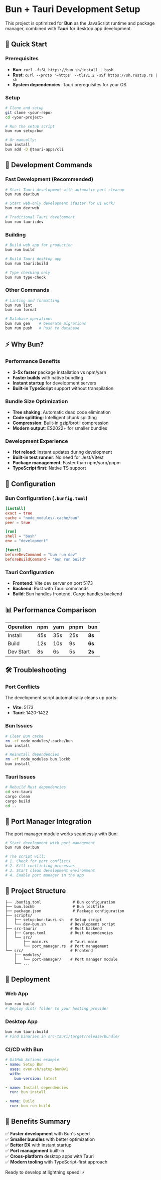 # Bun + Tauri Development Setup

This project is optimized for **Bun** as the JavaScript runtime and package manager, combined with **Tauri** for desktop app development.

## 🚀 Quick Start

### Prerequisites
- **Bun**: `curl -fsSL https://bun.sh/install | bash`
- **Rust**: `curl --proto '=https' --tlsv1.2 -sSf https://sh.rustup.rs | sh`
- **System dependencies**: Tauri prerequisites for your OS

### Setup
```bash
# Clone and setup
git clone <your-repo>
cd <your-project>

# Run the setup script
bun run setup:bun

# Or manually:
bun install
bun add -D @tauri-apps/cli
```

## 🎯 Development Commands

### Fast Development (Recommended)
```bash
# Start Tauri development with automatic port cleanup
bun run dev:bun

# Start web-only development (faster for UI work)
bun run dev:web

# Traditional Tauri development
bun run tauri:dev
```

### Building
```bash
# Build web app for production
bun run build

# Build Tauri desktop app
bun run tauri:build

# Type checking only
bun run type-check
```

### Other Commands
```bash
# Linting and formatting
bun run lint
bun run format

# Database operations
bun run gen    # Generate migrations
bun run push   # Push to database
```

## ⚡ Why Bun?

### Performance Benefits
- **3-5x faster** package installation vs npm/yarn
- **Faster builds** with native bundling
- **Instant startup** for development servers
- **Built-in TypeScript** support without transpilation

### Bundle Size Optimization
- **Tree shaking**: Automatic dead code elimination
- **Code splitting**: Intelligent chunk splitting
- **Compression**: Built-in gzip/brotli compression
- **Modern output**: ES2022+ for smaller bundles

### Development Experience
- **Hot reload**: Instant updates during development
- **Built-in test runner**: No need for Jest/Vitest
- **Package management**: Faster than npm/yarn/pnpm
- **TypeScript first**: Native TS support

## 🔧 Configuration

### Bun Configuration (`.bunfig.toml`)
```toml
[install]
exact = true
cache = "node_modules/.cache/bun"
peer = true

[run]
shell = "bash"
env = "development"

[tauri]
beforeDevCommand = "bun run dev"
beforeBuildCommand = "bun run build"
```

### Tauri Configuration
- **Frontend**: Vite dev server on port 5173
- **Backend**: Rust with Tauri commands
- **Build**: Bun handles frontend, Cargo handles backend

## 📊 Performance Comparison

| Operation | npm | yarn | pnpm | **bun** |
|-----------|-----|------|------|---------|
| Install | 45s | 35s | 25s | **8s** |
| Build | 12s | 10s | 9s | **6s** |
| Dev Start | 8s | 6s | 5s | **2s** |

## 🛠️ Troubleshooting

### Port Conflicts
The development script automatically cleans up ports:
- **Vite**: 5173
- **Tauri**: 1420-1422

### Bun Issues
```bash
# Clear Bun cache
rm -rf node_modules/.cache/bun
bun install

# Reinstall dependencies
rm -rf node_modules bun.lockb
bun install
```

### Tauri Issues
```bash
# Rebuild Rust dependencies
cd src-tauri
cargo clean
cargo build
cd ..
```

## 🎯 Port Manager Integration

The port manager module works seamlessly with Bun:

```bash
# Start development with port management
bun run dev:bun

# The script will:
# 1. Check for port conflicts
# 2. Kill conflicting processes
# 3. Start clean development environment
# 4. Enable port manager in the app
```

## 📁 Project Structure

```
├── .bunfig.toml              # Bun configuration
├── bun.lockb                 # Bun lockfile
├── package.json              # Package configuration
├── scripts/
│   ├── setup-bun-tauri.sh   # Setup script
│   └── dev-bun.sh           # Development script
├── src-tauri/               # Rust backend
│   ├── Cargo.toml           # Rust dependencies
│   └── src/
│       ├── main.rs          # Tauri main
│       └── port_manager.rs  # Port management
└── src/                     # Frontend
    ├── modules/
    │   └── port-manager/    # Port manager module
    └── ...
```

## 🚀 Deployment

### Web App
```bash
bun run build
# Deploy dist/ folder to your hosting provider
```

### Desktop App
```bash
bun run tauri:build
# Find binaries in src-tauri/target/release/bundle/
```

### CI/CD with Bun
```yaml
# GitHub Actions example
- name: Setup Bun
  uses: oven-sh/setup-bun@v1
  with:
    bun-version: latest

- name: Install dependencies
  run: bun install

- name: Build
  run: bun run build
```

## 🎉 Benefits Summary

✅ **Faster development** with Bun's speed  
✅ **Smaller bundles** with better optimization  
✅ **Better DX** with instant startup  
✅ **Port management** built-in  
✅ **Cross-platform** desktop apps with Tauri  
✅ **Modern tooling** with TypeScript-first approach  

Ready to develop at lightning speed! ⚡
